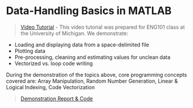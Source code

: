 # Data-Handling Basics in MATLAB

> [Video Tutorial](https://www.youtube.com/watch?v=llQUDrlVVE8) - This video tutorial was prepared for ENG101 class at the University of Michigan. We demonstrate:
- Loading and displaying data from a space-delimited file
- Plotting data
- Pre-processing, cleaning and estimating values for unclean data
- Vectorized vs. loop code writing

During the demonstration of the topics above, core programming concepts covered are: Array Manipulation, Random Number Generation, Linear & Logical Indexing, Code Vectorization 

> [Demonstration Report & Code](/demoENG101.pdf) 
